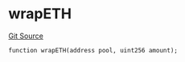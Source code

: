 # wrapETH
[Git Source](https://github.com/zammdefi/zRouter/blob/15c5fb7442065a88b0c255094f10ebd47b711ccb/src/zRouter.sol)


```solidity
function wrapETH(address pool, uint256 amount);
```

